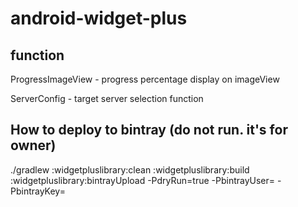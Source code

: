 # android-widget-plus

## function
ProgressImageView - progress percentage display on imageView

ServerConfig - target server selection function

## How to deploy to bintray (do not run. it's for owner)
./gradlew :widgetpluslibrary:clean :widgetpluslibrary:build :widgetpluslibrary:bintrayUpload -PdryRun=true -PbintrayUser= -PbintrayKey=
